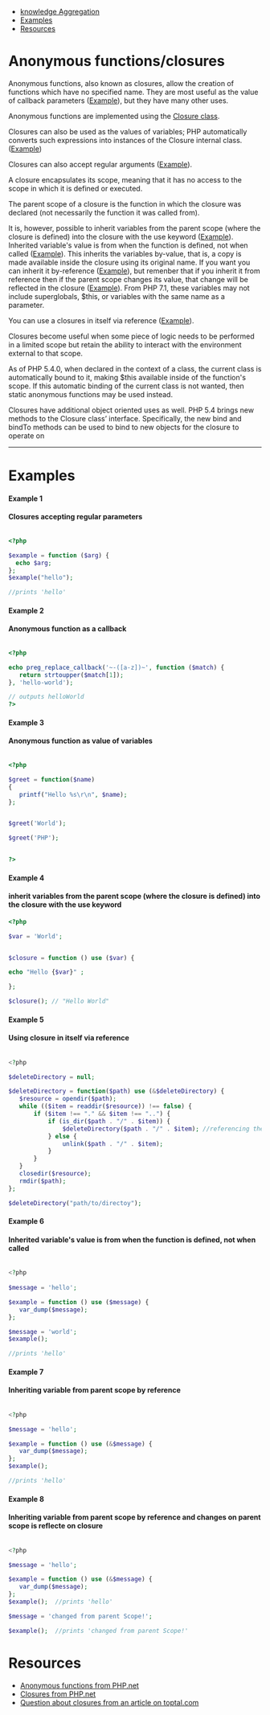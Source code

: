 
* [knowledge Aggregation](#anonymous-functionsclosures)
* [Examples](#examples)
* [Resources](#resources)


# Anonymous functions/closures

Anonymous functions, also known as closures, allow the creation of functions which have no specified name. They are most useful as the value of callback parameters ([Example](#example-2)), but they have many other uses.

Anonymous functions are implemented using the [Closure class](http://www.php.net//manual/en/class.closure.php).

Closures can also be used as the values of variables; PHP automatically converts such expressions into instances of the Closure internal class.  ([Example](#example-3))

Closures can also accept regular arguments ([Example](#example-1)).

A closure encapsulates its scope, meaning that it has no access to the scope in which it is defined or executed. 

 The parent scope of a closure is the function in which the closure was declared (not necessarily the function it was called from). 

It is, however, possible to inherit variables from the parent scope (where the closure is defined) into the closure with the use keyword ([Example](#example-4)). Inherited variable's value is from when the function is defined, not when called ([Example](#example-6)). This inherits the variables by-value, that is, a copy is made available inside the closure using its original name. If you want you can inherit it by-reference ([Example](#example-7)), but remenber that if you inherit it from reference then if the parent scope changes its value, that change will be reflected in the closure ([Example](#example-8)). From PHP 7.1, these variables may not include superglobals, $this, or variables with the same name as a parameter.

You can use a closures in itself via reference ([Example](#example-5)).

Closures become useful when some piece of logic needs to be performed in a limited scope but retain the ability to interact with the environment external to that scope. 

As of PHP 5.4.0, when declared in the context of a class, the current class is automatically bound to it, making $this available inside of the function's scope. If this automatic binding of the current class is not wanted, then static anonymous functions may be used instead.

Closures have additional object oriented uses as well. PHP 5.4 brings new methods to the Closure class’ interface. Specifically, the new bind and bindTo methods can be used to bind to new objects for the closure to operate on

---

# Examples


#### Example 1
#### Closures accepting regular parameters


 ```php
 
 <?php
 
$example = function ($arg) {
   echo $arg;
};
$example("hello");

//prints 'hello'
 
 ```


#### Example 2
#### Anonymous function as a callback

 ```php
 
 <?php
 
echo preg_replace_callback('~-([a-z])~', function ($match) {
    return strtoupper($match[1]);
}, 'hello-world');

// outputs helloWorld
?>
 
 
 ```
 
#### Example 3
#### Anonymous function as value of variables

 ```php
 
<?php

$greet = function($name)
{
    printf("Hello %s\r\n", $name);
};


$greet('World');

$greet('PHP');


?>
 
 ```

#### Example 4
#### inherit variables from the parent scope (where the closure is defined) into the closure with the use keyword


 ```php
 <?php
 
 $var = 'World';
 
 
 $closure = function () use ($var) {
 
 echo "Hello {$var}" ;
 
 };
 
 $closure(); // "Hello World"
 
 ```

#### Example 5
#### Using closure in itself via reference
 
 
 ```php
  
 <?php
 
$deleteDirectory = null;

$deleteDirectory = function($path) use (&$deleteDirectory) {
    $resource = opendir($path);
    while (($item = readdir($resource)) !== false) {
        if ($item !== "." && $item !== "..") {
            if (is_dir($path . "/" . $item)) {
                $deleteDirectory($path . "/" . $item); //referencing the closure
            } else {
                unlink($path . "/" . $item);
            }
        }
    }
    closedir($resource);
    rmdir($path);
};

$deleteDirectory("path/to/directoy");
 
 
 ```

#### Example 6
#### Inherited variable's value is from when the function is defined, not when called 
 
 
 ```php
  
 <?php
       
$message = 'hello';

$example = function () use ($message) {
    var_dump($message);
};

$message = 'world';
$example();
 
 //prints 'hello'
 
 ```
 
#### Example 7
#### Inheriting variable from parent scope by reference
 
 
 ```php
  
 <?php
 
$message = 'hello';

$example = function () use (&$message) {
    var_dump($message);
};
$example();
 
 //prints 'hello'
 
 ```
 
#### Example 8
#### Inheriting variable from parent scope by reference and changes on parent scope is reflecte on closure
 
 
 ```php
  
 <?php
 
$message = 'hello';

$example = function () use (&$message) {
    var_dump($message);
};
$example();  //prints 'hello'

$message = 'changed from parent Scope!';

$example();  //prints 'changed from parent Scope!'

 ```
 

# Resources
 
 * [Anonymous functions from PHP.net ](http://it2.php.net/manual/en/functions.anonymous.php)
 * [Closures from PHP.net ](http://www.php.net//manual/en/class.closure.php)
 * [Question about closures from an article on toptal.com](https://www.toptal.com/php)
 

 


